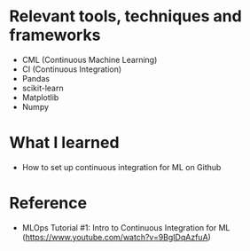# Relevant tools, techniques and frameworks
- CML (Continuous Machine Learning)
- CI (Continuous Integration)
- Pandas
- scikit-learn
- Matplotlib
- Numpy
  
# What I learned
- How to set up continuous integration for ML on Github

# Reference
- MLOps Tutorial #1: Intro to Continuous Integration for ML (https://www.youtube.com/watch?v=9BgIDqAzfuA)
